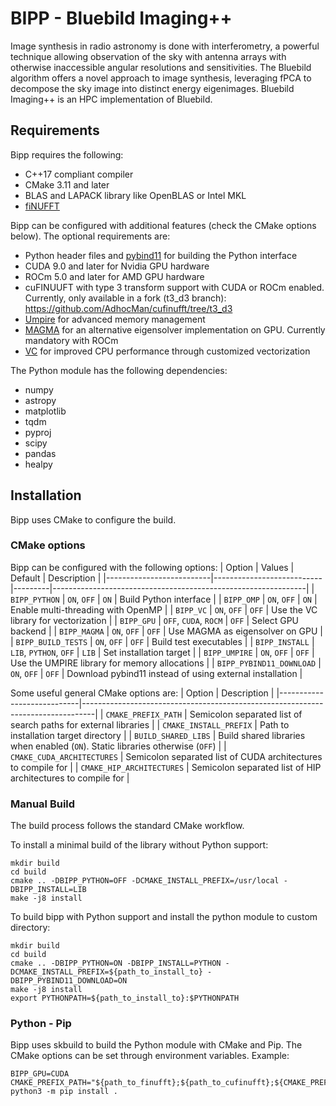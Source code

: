 # BIPP - Bluebild Imaging++
Image synthesis in radio astronomy is done with interferometry, a powerful technique allowing observation of the sky with antenna arrays with otherwise inaccessible angular resolutions and sensitivities. The Bluebild algorithm offers a novel approach to image synthesis, leveraging fPCA to decompose the sky image into distinct energy eigenimages. Bluebild Imaging++ is an HPC implementation of Bluebild.


## Requirements
Bipp requires the following:
- C++17 compliant compiler
- CMake 3.11 and later
- BLAS and LAPACK library like OpenBLAS or Intel MKL
- [fiNUFFT](https://github.com/flatironinstitute/finufft)

Bipp can be configured with additional features (check the CMake options below). The optional requirements are:
- Python header files and [pybind11](https://github.com/pybind/pybind11) for building the Python interface
- CUDA 9.0 and later for Nvidia GPU hardware
- ROCm 5.0 and later for AMD GPU hardware
- cuFINUUFT with type 3 transform support with CUDA or ROCm enabled. Currently, only available in a fork (t3_d3 branch): https://github.com/AdhocMan/cufinufft/tree/t3_d3
- [Umpire](https://github.com/LLNL/Umpire) for advanced memory management
- [MAGMA](https://icl.utk.edu/magma/) for an alternative eigensolver implementation on GPU. Currently mandatory with ROCm
- [VC](https://github.com/VcDevel/Vc) for improved CPU performance through customized vectorization

The Python module has the following dependencies:
- numpy
- astropy
- matplotlib
- tqdm
- pyproj
- scipy
- pandas
- healpy


## Installation
Bipp uses CMake to configure the build.

### CMake options
Bipp can be configured with the following options:
| Option                   |  Values                   | Default | Description                                                   |
|--------------------------|---------------------------|---------|---------------------------------------------------------------|
| `BIPP_PYTHON`            |  `ON`, `OFF`              | `ON`    | Build Python interface                                        |
| `BIPP_OMP`               |  `ON`, `OFF`              | `ON`    | Enable multi-threading with OpenMP                            |
| `BIPP_VC`                |  `ON`, `OFF`              | `OFF`   | Use the VC library for vectorization                          |
| `BIPP_GPU`               |  `OFF`, `CUDA`, `ROCM`    | `OFF`   | Select GPU backend                                            |
| `BIPP_MAGMA`             |  `ON`, `OFF`              | `OFF`   | Use MAGMA as eigensolver on GPU                               |
| `BIPP_BUILD_TESTS`       |  `ON`, `OFF`              | `OFF`   | Build test executables                                        |
| `BIPP_INSTALL`           |  `LIB`, `PYTHON`, `OFF`   | `LIB`   | Set installation target                                       |
| `BIPP_UMPIRE`            |  `ON`, `OFF`              | `OFF`   | Use the UMPIRE library for memory allocations                 |
| `BIPP_PYBIND11_DOWNLOAD` |  `ON`, `OFF`              | `OFF`   | Download pybind11 instead of using external installation      |


Some useful general CMake options are:
| Option                     |  Description                                                                    |
|----------------------------|---------------------------------------------------------------------------------|
| `CMAKE_PREFIX_PATH`        |  Semicolon separated list of search paths for external libraries                |
| `CMAKE_INSTALL_PREFIX`     |  Path to installation target directory                                          |
| `BUILD_SHARED_LIBS`        |  Build shared libraries when enabled (`ON`). Static libraries otherwise (`OFF`) |
| `CMAKE_CUDA_ARCHITECTURES` |  Semicolon separated list of CUDA architectures to compile for                  |
| `CMAKE_HIP_ARCHITECTURES`  |  Semicolon separated list of HIP architectures to compile for                   |

### Manual Build
The build process follows the standard CMake workflow.

To install a minimal build of the library without Python support:
```console
mkdir build
cd build
cmake .. -DBIPP_PYTHON=OFF -DCMAKE_INSTALL_PREFIX=/usr/local -DBIPP_INSTALL=LIB
make -j8 install
```


To build bipp with Python support and install the python module to custom directory:
```console
mkdir build
cd build
cmake .. -DBIPP_PYTHON=ON -DBIPP_INSTALL=PYTHON -DCMAKE_INSTALL_PREFIX=${path_to_install_to} -DBIPP_PYBIND11_DOWNLOAD=ON
make -j8 install
export PYTHONPATH=${path_to_install_to}:$PYTHONPATH
```

### Python - Pip
Bipp uses skbuild to build the Python module with CMake and Pip. The CMake options can be set through environment variables. Example:

```console
BIPP_GPU=CUDA CMAKE_PREFIX_PATH="${path_to_finufft};${path_to_cufinufft};${CMAKE_PREFIX_PATH}" python3 -m pip install .
```

